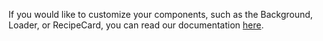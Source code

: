 If you would like to customize your components, such as the Background, Loader, or RecipeCard, 
you can read our documentation [here](/docs/ios/usage/ui-customization).

